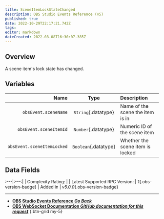 ```yaml
---
title: SceneItemLockStateChanged
description: OBS Studio Events Reference (v5)
published: true
date: 2022-10-29T22:17:21.742Z
tags: 
editor: markdown
dateCreated: 2022-08-08T16:30:07.385Z
---
```


## Overview
A scene item's lock state has changed.

## Variables
Name | Type | Description | 
----:|:----:|:------------|
`obsEvent.sceneName` | `String`{.datatype} | Name of the scene the item is in
`obsEvent.sceneItemId` | `Number`{.datatype} | Numeric ID of the scene item
`obsEvent.sceneItemLocked` | `Boolean`{.datatype} | Whether the scene item is locked

## Data Fields
:---|:---:|
| Complexity Rating: | <span class="stars stars--3"></span>
| Latest Supported RPC Version: | *1*{.obs-version-badge}
| Added in | *v5.0.0*{.obs-version-badge}

---

- [<i class="mdi mdi-chevron-left"></i>**OBS Studio Events Reference *Go Back***](/Broadcasters/OBS/Events)
- [<i class="mdi mdi-github"></i> **OBS WebSocket Documentation *GitHub documentation for this request***](https://github.com/obsproject/obs-websocket/blob/master/docs/generated/protocol.md#sceneitemlockstatechanged)
{.btn-grid my-5}